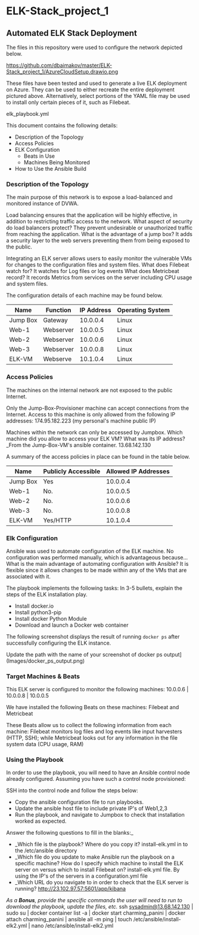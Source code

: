 # ELK-Stack_project_1
## Automated ELK Stack Deployment

The files in this repository were used to configure the network depicted below.

https://github.com/dbaimakov/master/ELK-Stack_project_1/AzureCloudSetup.drawio.png

These files have been tested and used to generate a live ELK deployment on Azure. They can be used to either recreate the entire deployment pictured above. Alternatively, select portions of the YAML file may be used to install only certain pieces of it, such as Filebeat.

  elk_playbook.yml

This document contains the following details:
- Description of the Topology
- Access Policies
- ELK Configuration
  - Beats in Use
  - Machines Being Monitored
- How to Use the Ansible Build


### Description of the Topology

The main purpose of this network is to expose a load-balanced and monitored instance of DVWA.

Load balancing ensures that the application will be highly effective, in addition to restricting traffic access to the network.
	What aspect of security do load balancers protect? 
	They prevent undesirable or unauthorized traffic from reaching the application.
	What is the advantage of a jump box? 
	It adds a security layer to the web servers preventing them from being exposed to the public.

Integrating an ELK server allows users to easily monitor the vulnerable VMs for changes to the configuration files and system files.
What does Filebeat watch for? It watches for Log files or log events
What does Metricbeat record? It records Metrics from services on the server including CPU usage and system files.

The configuration details of each machine may be found below.

| Name    | Function | IP Address | Operating System |
|---------|----------|------------|------------------|
| Jump Box| Gateway  | 10.0.0.4   | Linux            |
| Web-1   | Webserver| 10.0.0.5   | Linux            |
| Web-2   | Webserver| 10.0.0.6   | Linux            |
| Web-3   | Webserver| 10.0.0.8   | Linux            |
| ELK-VM  | Webserve | 10.1.0.4   | Linux            |


### Access Policies

The machines on the internal network are not exposed to the public Internet. 

Only the Jump-Box-Provisioner machine can accept connections from the Internet. Access to this machine is only allowed from the following IP addresses: 174.95.182.223 (my personal's machine public IP)

Machines within the network can only be accessed by Jumpbox.
Which machine did you allow to access your ELK VM? What was its IP address?_From the Jump-Box-VM's ansible container. 13.68.142.130

A summary of the access policies in place can be found in the table below.

| Name     | Publicly Accessible | Allowed IP Addresses |
|----------|---------|----------------------|
| Jump Box | Yes     | 10.0.0.4   | 174.95.182.223|10.0.0.5,6,8,4
| Web-1   | No.      | 10.0.0.5   | 13.68.142.130 | 10.0.0.4       
| Web-2   | No.      | 10.0.0.6   | 13.68.142.130 | 10.0.0.4       
| Web-3   | No.      | 10.0.0.8   | 13.68.142.130 | 10.0.0.4       
| ELK-VM  | Yes/HTTP | 10.1.0.4   | 13.68.142.130 | 10.0.0.4   
### Elk Configuration

Ansible was used to automate configuration of the ELK machine. No configuration was performed manually, which is advantageous because...
What is the main advantage of automating configuration with Ansible? It is flexible since it allows changes to be made within any of the VMs that are associated with it.

The playbook implements the following tasks:
In 3-5 bullets, explain the steps of the ELK installation play. 
- Install docker.io
- Install python3-pip
- Install docker Python Module
- Download and launch a Docker web container

The following screenshot displays the result of running `docker ps` after successfully configuring the ELK instance.

Update the path with the name of your screenshot of docker ps output](Images/docker_ps_output.png)

### Target Machines & Beats
This ELK server is configured to monitor the following machines:
10.0.0.6 | 10.0.0.8 | 10.0.0.5

We have installed the following Beats on these machines:
Filebeat and Metricbeat

These Beats allow us to collect the following information from each machine:
Filebeat monitors log files and log events like input harvesters (HTTP, SSH); while Metricbeat looks out for any information in the file system data (CPU usage, RAM)

### Using the Playbook
In order to use the playbook, you will need to have an Ansible control node already configured. Assuming you have such a control node provisioned: 

SSH into the control node and follow the steps below:
- Copy the ansible configuration file to run playbooks.
- Update the ansible host file to include private IP's of Web1,2,3
- Run the playbook, and navigate to Jumpbox to check that installation worked as expected.

 Answer the following questions to fill in the blanks:_
- _Which file is the playbook? Where do you copy it? install-elk.yml in to the /etc/ansible directory
- _Which file do you update to make Ansible run the playbook on a specific machine? How do I specify which machine to install the ELK server on versus which to install Filebeat on? install-elk.yml file. By using the IP's of the servers in a configuration.yml file
- _Which URL do you navigate to in order to check that the ELK server is running? http://23.102.97.57:5601/app/kibana

_As a **Bonus**, provide the specific commands the user will need to run to download the playbook, update the files, etc._
ssh sysadmin@13.68.142.130 | sudo su | docker container list -a | docker start charming_panini | docker attach charming_panini | ansible all -m ping | touch /etc/ansible/install-elk2.yml | nano /etc/ansible/install-elk2.yml

